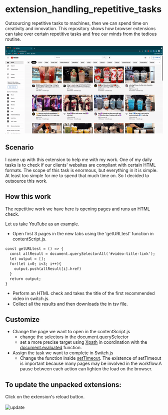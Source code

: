# extension_handling_repetitive_tasks
Outsourcing repetitive tasks to machines, then we can spend time on creativity and innovation. This repository shows how browser extensions can take over certain repetitive tasks and free our minds from the tedious routine.

![This is an image](repeat.gif)

## Scenario
I came up with this extension to help me with my work. One of my daily tasks is to check if our clients' websites are compliant with certain HTML formats. The scope of this task is enormous, but everything in it is simple. At least too simple for me to spend that much time on. So I decided to outsource this work.

## How this work
The repetitive work we have here is opening pages and runs an HTML check.

Let us take YouTube as an example. 
- Open first 3 pages in the new tabs using the 'getURLtest' function in contentScript.js.
```
const getURLtest = () => {
  const allResult = document.querySelectorAll('#video-title-link');
  let output = [];
  for(let i=0; i<3; i++){
    output.push(allResult[i].href)
  }
  return output;
}
```
    
- Perform an HTML check and takes the title of the first recommended video in switch.js.
- Collect all the results and then downloads the in tsv file.

## Customize
- Change the page we want to open in the contentScript.js
  - change the selectors in the document.querySelector 
  - set a more precise target using [Xpath](https://www.w3schools.com/xml/xpath_syntax.asp) in coordination with the [document.evaluated](https://developer.mozilla.org/en-US/docs/Web/API/Document/evaluate) function.
- Assign the task we want to complete in Switch.js
  - Change the function inside [setTimeout](https://developer.mozilla.org/en-US/docs/Web/API/setTimeout). 
    The existence of setTimeout is important because many pages may be involved in the workflow.A pause between each action can lighten the load on the browser.
    
## To update the unpacked extensions:
Click on the extension's reload button. <br/><br/>
 <img width="425" alt="update" src="https://user-images.githubusercontent.com/19240127/139778521-6e2ffddd-9d69-4de7-ad34-eace16e76633.png">

